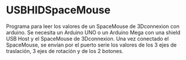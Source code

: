 # USBHIDSpaceMouse
Programa para leer los valores de un SpaceMouse de 3Dconnexion con arduino.
Se necesita un Arduino UNO o un Arduino Mega con una shield USB Host y el SpaceMouse de 3Dconnexion.
Una vez conectado el SpaceMouse, se envían por el puerto serie los valores de los 3 ejes de traslación, 3 ejes de rotación y de los 2 botones.
